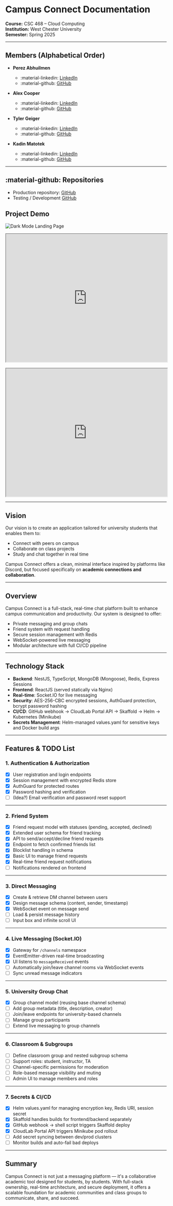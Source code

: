 # Campus Connect Documentation

**Course:** CSC 468 – Cloud Computing  
**Institution:** West Chester University  
**Semester:** Spring 2025

---

## Members (Alphabetical Order)

- **Perez Abhuilmen**  
    - :material-linkedin: [LinkedIn](https://www.linkedin.com/in/perez-abhulimen-2a48b7214/)  
    - :material-github: [GitHub](https://github.com/Goku2988)

- **Alex Cooper**  
    - :material-linkedin: [LinkedIn](https://www.linkedin.com/in/alexmcooper/)  
    - :material-github: [GitHub](https://github.com/AlexCooperJr)

- **Tyler Geiger**  
    - :material-linkedin: [LinkedIn](https://www.linkedin.com/in/tyler-geiger/)  
    - :material-github: [GitHub](https://github.com/TylerGeiger513)

- **Kadin Matotek**  
    - :material-linkedin: [LinkedIn](https://www.linkedin.com/in/kadin-matotek/)  
    - :material-github: [GitHub](https://github.com/kmatotek)

---

## :material-github: Repositories

- Production repository: 
    [GitHub](https://github.com/TylerGeiger513/CampusConnect-Prod)
- Testing / Development
    [GitHub](https://github.com/TylerGeiger513/Kubernetes)

## Project Demo

![Dark Mode Landing Page](image-1.png)

<div style="display: flex; flex-direction: column; gap: 1rem;">
  <iframe src="https://github.com/user-attachments/assets/d7283bc3-de12-4958-9480-3497b9364b9b" width="100%" height="400" allowfullscreen loading="lazy"></iframe>
  <iframe src="https://github.com/user-attachments/assets/c5edbe7b-390c-4f24-ac6f-0c3e094eccee" width="100%" height="400" allowfullscreen loading="lazy"></iframe>
</div>

---

## Vision

Our vision is to create an application tailored for university students that enables them to:

- Connect with peers on campus  
- Collaborate on class projects  
- Study and chat together in real time  

Campus Connect offers a clean, minimal interface inspired by platforms like Discord, but focused specifically on **academic connections and collaboration**.

---

## Overview

Campus Connect is a full-stack, real-time chat platform built to enhance campus communication and productivity. Our system is designed to offer:

- Private messaging and group chats
- Friend system with request handling
- Secure session management with Redis
- WebSocket-powered live messaging
- Modular architecture with full CI/CD pipeline

---

## Technology Stack

- **Backend**: NestJS, TypeScript, MongoDB (Mongoose), Redis, Express Sessions  
- **Frontend**: ReactJS (served statically via Nginx)  
- **Real-time**: Socket.IO for live messaging  
- **Security**: AES-256-CBC encrypted sessions, AuthGuard protection, bcrypt password hashing  
- **CI/CD**: GitHub webhook → CloudLab Portal API → Skaffold → Helm → Kubernetes (Minikube)  
- **Secrets Management**: Helm-managed values.yaml for sensitive keys and Docker build args  

---

## Features & TODO List

### 1. Authentication & Authorization
- [x] User registration and login endpoints  
- [x] Session management with encrypted Redis store  
- [x] AuthGuard for protected routes  
- [x] Password hashing and verification  
- [ ] (Idea?) Email verification and password reset support  

---

### 2. Friend System
- [x] Friend request model with statuses (pending, accepted, declined)  
- [x] Extended user schema for friend tracking  
- [x] API to send/accept/decline friend requests  
- [x] Endpoint to fetch confirmed friends list  
- [x] Blocklist handling in schema  
- [x] Basic UI to manage friend requests  
- [x] Real-time friend request notifications 
- [ ] Notifications rendered on frontend    

---

### 3. Direct Messaging
- [x] Create & retrieve DM channel between users  
- [x] Design message schema (content, sender, timestamp)  
- [x] WebSocket event on message send  
- [ ] Load & persist message history  
- [ ] Input box and infinite scroll UI  

---

### 4. Live Messaging (Socket.IO)
- [x] Gateway for `/channels` namespace  
- [x] EventEmitter-driven real-time broadcasting  
- [x] UI listens to `messageReceived` events  
- [ ] Automatically join/leave channel rooms via WebSocket events  
- [ ] Sync unread message indicators  

---

### 5. University Group Chat
- [x] Group channel model (reusing base channel schema)  
- [ ] Add group metadata (title, description, creator)  
- [ ] Join/leave endpoints for university-based channels  
- [ ] Manage group participants  
- [ ] Extend live messaging to group channels  

---

### 6. Classroom & Subgroups
- [ ] Define classroom group and nested subgroup schema  
- [ ] Support roles: student, instructor, TA  
- [ ] Channel-specific permissions for moderation  
- [ ] Role-based message visibility and muting  
- [ ] Admin UI to manage members and roles  

---

### 7. Secrets & CI/CD
- [x] Helm values.yaml for managing encryption key, Redis URI, session secret  
- [x] Skaffold handles builds for frontend/backend separately  
- [x] GitHub webhook → shell script triggers Skaffold deploy  
- [x] CloudLab Portal API triggers Minikube pod rollout  
- [ ] Add secret syncing between dev/prod clusters  
- [ ] Monitor builds and auto-fail bad deploys  

---

## Summary

Campus Connect is not just a messaging platform — it's a collaborative academic tool designed for students, by students. With full-stack ownership, real-time architecture, and secure deployment, it offers a scalable foundation for academic communities and class groups to communicate, share, and succeed.
